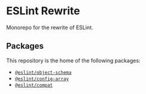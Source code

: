 # ESLint Rewrite

Monorepo for the rewrite of ESLint.

## Packages

This repository is the home of the following packages:

-   [`@eslint/object-schema`](packages/object-schema)
-   [`@eslint/config-array`](packages/config-array)
-   [`@eslint/compat`](packages/compat)
